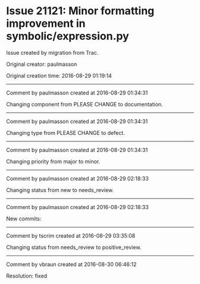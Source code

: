 # Issue 21121: Minor formatting improvement in symbolic/expression.py

Issue created by migration from Trac.

Original creator: paulmasson

Original creation time: 2016-08-29 01:19:14




---

Comment by paulmasson created at 2016-08-29 01:34:31

Changing component from PLEASE CHANGE to documentation.


---

Comment by paulmasson created at 2016-08-29 01:34:31

Changing type from PLEASE CHANGE to defect.


---

Comment by paulmasson created at 2016-08-29 01:34:31

Changing priority from major to minor.


---

Comment by paulmasson created at 2016-08-29 02:18:33

Changing status from new to needs_review.


---

Comment by paulmasson created at 2016-08-29 02:18:33

New commits:


---

Comment by tscrim created at 2016-08-29 03:35:08

Changing status from needs_review to positive_review.


---

Comment by vbraun created at 2016-08-30 06:46:12

Resolution: fixed
